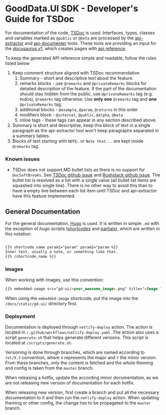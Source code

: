 # GoodData.UI SDK - Developer's Guide for TSDoc

For documentation of the code, [TSDoc](https://tsdoc.org/) is used. Interfaces, types, classes and variables marked as `@public` or `@beta` are processed by the [api-extractor](https://api-extractor.com/)
and [api-documenter](https://api-extractor.com/pages/commands/api-documenter_markdown/) tools. These tools are providing an input for the [docusaurus v1](https://v1.docusaurus.io/), which creates pages
with [api reference](https://sdk.gooddata.com/gooddata-ui-apidocs/vNext/docs/index.html).

To keep the generated API reference simple and readable, follow the rules listed below

1. Keep comment structure aligned with TSDoc recommendation
    1. Summary - short and descriptive text about the feature.
    2. remarks blocks - use `@remarks` and `@privateRemarks` blocks for detailed description of the feature. If the part of the documentation should stay hidden from the public, use `@privateRemarks` tag (e.g. todos), `@remarks` tag otherwise.
       Use **only one** `@remarks` tag and **one** `@privateRemarks` tag.
    3. additional blocks - `@example`, `@param`, `@returns` in this order
    4. modifiers block - `@internal`, `@public`, `@alpha`, `@beta`
    5. inline tags - these tags can appear in any section described above.
2. Summary is short and descriptive, keep this block of text in a single paragraph as the api-extractor tool won't keep paragraphs separated in a summary tables.
3. Blocks of text starting with `NOTE:` or `Note that...` are kept inside `@remarks` tag.

### Known issues

-   TSDoc does not support MD bullet lists as there is no support for `DocSoftBreaks`. See [TSDoc github issue](https://github.com/microsoft/tsdoc/issues/178) and [Rushstack github issue](https://github.com/microsoft/rushstack/issues/1441). The bullet list is resolved as a list with a single value (all bullet list items are squashed into single line). There is no other way to avoid this than to have a empty line between each list item until TSDoc and api-extractor have this feature implemented.


## General Documentation

For the general documentation, [Hugo](../) is used. It is written in simple `.md` with the exception of hugo scripts ([shortcodes](https://gohugo.io/content-management/shortcodes/) and [partials](https://gohugo.io/templates/partials/)), which are written in this notation:

```markdown

{{% shortcode_name param1="param" param2="param %}}
Inner text, usually a note, or something like that.
{{% /shortcode_name %}}
```


### Images

When working with images, use this convention:

```markdown
{{% embedded-image src="gd-ui/<your_awesome_image>.png" title="<Image Title>" width="80%" %}}
```

When using the `embedded-image` shortcode, put the image into the `/docs/static/gd-ui/` directory first.


### Deployment

Documentation is deployed through `netlify-deploy` action. The action is located in `/.github/workflows/netlify-deploy.yaml`. The action also uses a script `generate.sh` that helps generate different versions. This script is located at `/scripts/generate.sh`.

Versioning is done through branches, which are named according to `rel/X.Y` convention, where `X` represents the major and `Y` the minor version. From these branches, only the content is fetched and the whole theming and config is taken from the `master` branch.

When releasing a hotfix, update the according minor documentation, as we are not releasing new version of documentation for each hotfix.

When releasing new version, first create a branch and put all the necessary documentation to it and then run the `netlify-deploy` action. When updating theming or other config, the change has to be propagated to the `master` branch.
